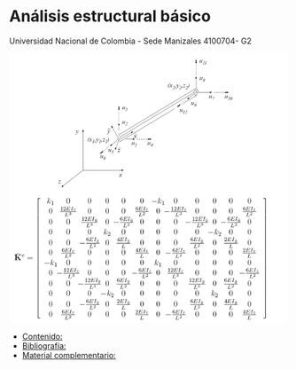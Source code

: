 # Análisis estructural básico
Universidad Nacional de Colombia - Sede Manizales
4100704- G2 

<p float="left">
  <img src="Docs/stiffnes_image.png" height="485" /> 
</p>

- [Contenido:](./Contenido.xlsx)
- [Bibliografía:](./Books/) 
- [Material complementario:](./Docs/)